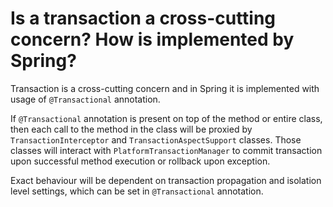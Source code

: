 # Is a transaction a cross-cutting concern? How is implemented by Spring?
Transaction is a cross-cutting concern and in Spring it is implemented with usage of ```@Transactional``` annotation.

If ```@Transactional``` annotation is present on top of the method or entire class, then each call to the method in the class
will be proxied by ```TransactionInterceptor``` and ```TransactionAspectSupport``` classes. Those classes will interact 
with ```PlatformTransactionManager``` to commit transaction upon successful method execution or rollback upon exception.

Exact behaviour will be dependent on transaction propagation and isolation level settings, which can be set in ```@Transactional```
annotation.
